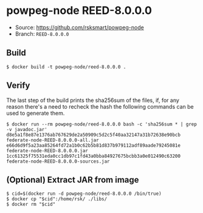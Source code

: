 # powpeg-node REED-8.0.0.0

* Source: https://github.com/rsksmart/powpeg-node
* Branch: `REED-8.0.0.0`

## Build

```
$ docker build -t powpeg-node/reed-8.0.0.0 .
```

## Verify

The last step of the build prints the sha256sum of the files, if, for any reason there's a need to recheck the hash the following commands can be used to generate them.

```
$ docker run --rm powpeg-node/reed-8.0.0.0 bash -c 'sha256sum * | grep -v javadoc.jar'
d8e5a1f8e87e1376ab767629de2a50909c5d2c5f40aa32147a31b72638e90bcb  federate-node-REED-8.0.0.0-all.jar
e66d6d9f5a23aa85264fd72a1b0c62b5b81d837b979112adf89aade79245081e  federate-node-REED-8.0.0.0.jar
1cc61325f75531eda0cc1db97c1fd43a0bba84927675bcbb3a0e012490c63200  federate-node-REED-8.0.0.0-sources.jar
```

## (Optional) Extract JAR from image

```
$ cid=$(docker run -d powpeg-node/reed-8.0.0.0 /bin/true)
$ docker cp "$cid":/home/rsk/ ./libs/
$ docker rm "$cid"
```
